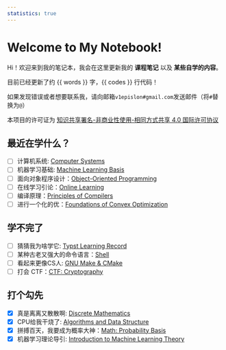 ```yaml
---
statistics: true
---
```

# Welcome to My Notebook!

Hi！欢迎来到我的笔记本，我会在这里更新我的 **课程笔记** 以及 **某些自学的内容**。

目前已经更新了约 {{ words }} 字，{{ codes }} 行代码！

如果发现错误或者想要联系我，请向邮箱`v1epislon#gmail.com`发送邮件（将`#`替换为`@`）

本项目的许可证为 [知识共享署名-非商业性使用-相同方式共享 4.0 国际许可协议](https://creativecommons.org/licenses/by-nc-sa/4.0/deed.zh)

## 最近在学什么？

- [ ] 计算机系统: [Computer Systems](./System/index.md)
- [ ] 机器学习基础: [Machine Learning Basis](./AI/ML%20Basis/index.md)
- [ ] 面向对象程序设计：[Object-Oriented Programming](./Computer%20Science/Programming%20Language/C++/index.md)
- [ ] 在线学习引论：[Online Learning](./AI/Online%20Learning/index.md)
- [ ] 编译原理：[Principles of Compilers](./Computer%20Science/Compilers/index.md)
- [ ] 进行一个化的优：[Foundations of Convex Optimization](./Math/Optimization/1%20Introduction.md)

## 学不完了

- [ ] 猜猜我为啥学它: [Typst Learning Record](./Varia/Typst.md)
- [ ] 某种古老又强大的命令语言：[Shell](./Computer%20Science/Programming%20Basis/Shell.md)
- [ ] 看起来更像CS人: [GNU Make & CMake](./Computer%20Science/Programming%20Basis/GNU%20Make.md)
- [ ] 打会 CTF：[CTF: Cryptography](./Computer%20Science/CTF/Crypto/index.md)

## 打个勾先

- [x] 真是离离又散散啊: [Discrete Mathematics](./Math/Discrete%20Mathematics/Discrete%20Mathematics.md)
- [x] CPU给我干烧了: [Algorithms and Data Structure](./Computer%20Science/Algorithm/index.md)
- [x] 拼搏百天，我要成为概率大神：[Math: Probability Basis](./Math/Probability%20Basis/index.md)
- [x] 机器学习理论导引: [Introduction to Machine Learning Theory](./AI/ML%20Theory/ML%20Theory%20Intro/index.md)

